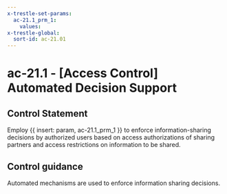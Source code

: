 ```yaml
---
x-trestle-set-params:
  ac-21.1_prm_1:
    values:
x-trestle-global:
  sort-id: ac-21.01
---
```


# ac-21.1 - \[Access Control\] Automated Decision Support

## Control Statement

Employ {{ insert: param, ac-21.1_prm_1 }} to enforce information-sharing decisions by authorized users based on access authorizations of sharing partners and access restrictions on information to be shared.

## Control guidance

Automated mechanisms are used to enforce information sharing decisions.
